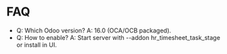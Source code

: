 # FAQ

- Q: Which Odoo version? A: 16.0 (OCA/OCB packaged).
- Q: How to enable? A: Start server with --addon hr_timesheet_task_stage or install in UI.

